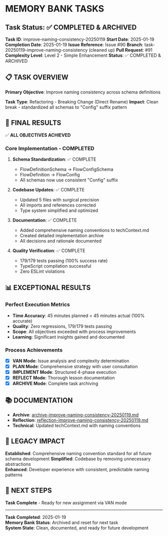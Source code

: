 # MEMORY BANK TASKS

## Task Status: ✅ COMPLETED & ARCHIVED

**Task ID**: improve-naming-consistency-20250119
**Start Date**: 2025-01-19
**Completion Date**: 2025-01-19
**Issue Reference**: Issue #90
**Branch**: task-20250119-improve-naming-consistency (cleaned up)
**Pull Request**: #91
**Complexity Level**: Level 2 - Simple Enhancement
**Status**: ✅ COMPLETED & ARCHIVED

## 📋 TASK OVERVIEW

**Primary Objective**: Improve naming consistency across schema definitions

**Task Type**: Refactoring - Breaking Change (Direct Rename)
**Impact**: Clean break - standardized all schemas to "Config" suffix pattern

## 🎉 FINAL RESULTS

✅ **ALL OBJECTIVES ACHIEVED**

### **Core Implementation - COMPLETED**

1. **Schema Standardization**: ✅ COMPLETE
   - FlowDefinitionSchema → FlowConfigSchema
   - FlowDefinition → FlowConfig
   - All schemas now use consistent "Config" suffix

2. **Codebase Updates**: ✅ COMPLETE
   - Updated 5 files with surgical precision
   - All imports and references corrected
   - Type system simplified and optimized

3. **Documentation**: ✅ COMPLETE
   - Added comprehensive naming conventions to techContext.md
   - Created detailed implementation archive
   - All decisions and rationale documented

4. **Quality Verification**: ✅ COMPLETE
   - 179/179 tests passing (100% success rate)
   - TypeScript compilation successful
   - Zero ESLint violations

## 📊 EXCEPTIONAL RESULTS

### **Perfect Execution Metrics**

- **Time Accuracy**: 45 minutes planned = 45 minutes actual (100% accurate)
- **Quality**: Zero regressions, 179/179 tests passing
- **Scope**: All objectives exceeded with process improvements
- **Learning**: Significant insights gained and documented

### **Process Achievements**

- [x] **VAN Mode**: Issue analysis and complexity determination
- [x] **PLAN Mode**: Comprehensive strategy with user consultation
- [x] **IMPLEMENT Mode**: Structured 4-phase execution
- [x] **REFLECT Mode**: Thorough lesson documentation
- [x] **ARCHIVE Mode**: Complete task archiving

## 📚 DOCUMENTATION

- **Archive**: [archive-improve-naming-consistency-20250119.md](archive/archive-improve-naming-consistency-20250119.md)
- **Reflection**: [reflection-improve-naming-consistency-20250119.md](reflection/reflection-improve-naming-consistency-20250119.md)
- **Technical**: Updated techContext.md with naming conventions

## 🎯 LEGACY IMPACT

**Established**: Comprehensive naming convention standard for all future schema development
**Simplified**: Codebase by removing unnecessary abstractions  
**Enhanced**: Developer experience with consistent, predictable naming patterns

## 🚀 NEXT STEPS

**Task Complete** - Ready for new assignment via VAN mode

---

**Task Completed**: 2025-01-19  
**Memory Bank Status**: Archived and reset for next task  
**System State**: Clean, documented, and ready for future development
